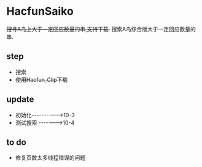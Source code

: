 HacfunSaiko
===========

~~搜寻A岛上大于一定回应数量的串,支持下载.~~
搜索A岛综合版大于一定回应数量的串.

step
-----------
- 搜索
- ~~使用Hacfun_Clip下载~~


update
-----------
- 初始化---------->10-3
- 测试搜索 ------->10-4

to do
--------
- 修复页数太多线程错误的问题